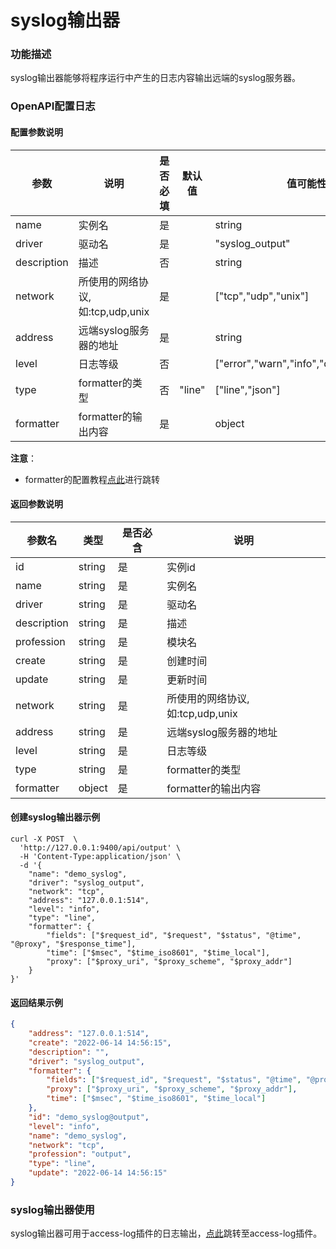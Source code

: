 # syslog输出器

### 功能描述

syslog输出器能够将程序运行中产生的日志内容输出远端的syslog服务器。



### OpenAPI配置日志

#### 配置参数说明

| 参数        | 说明                              | 是否必填 | 默认值 | 值可能性                                |
| ----------- | --------------------------------- | -------- | ------ | --------------------------------------- |
| name        | 实例名                            | 是       |        | string                                  |
| driver      | 驱动名                            | 是       |        | "syslog_output"                         |
| description | 描述                              | 否       |        | string                                  |
| network     | 所使用的网络协议, 如:tcp,udp,unix | 是       |        | ["tcp","udp","unix"]                    |
| address     | 远端syslog服务器的地址            | 是       |        | string                                  |
| level       | 日志等级                          | 否       |        | ["error","warn","info","debug","trace"] |
| type        | formatter的类型                   | 否       | "line" | ["line","json"]                         |
| formatter   | formatter的输出内容               | 是       |        | object                                  |

**注意**：

* formatter的配置教程[点此](/docs/formatter)进行跳转



#### 返回参数说明

| 参数名      | 类型   | 是否必含 | 说明                              |
| ----------- | ------ | -------- | --------------------------------- |
| id          | string | 是       | 实例id                            |
| name        | string | 是       | 实例名                            |
| driver      | string | 是       | 驱动名                            |
| description | string | 是       | 描述                              |
| profession  | string | 是       | 模块名                            |
| create      | string | 是       | 创建时间                          |
| update      | string | 是       | 更新时间                          |
| network     | string | 是       | 所使用的网络协议, 如:tcp,udp,unix |
| address     | string | 是       | 远端syslog服务器的地址            |
| level       | string | 是       | 日志等级                          |
| type        | string | 是       | formatter的类型                   |
| formatter   | object | 是       | formatter的输出内容               |



#### 创建syslog输出器示例

```shell
curl -X POST  \
  'http://127.0.0.1:9400/api/output' \
  -H 'Content-Type:application/json' \
  -d '{
	"name": "demo_syslog",
	"driver": "syslog_output",
	"network": "tcp",
	"address": "127.0.0.1:514",
	"level": "info",
	"type": "line",
	"formatter": {
		"fields": ["$request_id", "$request", "$status", "@time", "@proxy", "$response_time"],
		"time": ["$msec", "$time_iso8601", "$time_local"],
		"proxy": ["$proxy_uri", "$proxy_scheme", "$proxy_addr"]
	}
}'
```



#### 返回结果示例

```json
{
	"address": "127.0.0.1:514",
	"create": "2022-06-14 14:56:15",
	"description": "",
	"driver": "syslog_output",
	"formatter": {
		"fields": ["$request_id", "$request", "$status", "@time", "@proxy", "$response_time"],
		"proxy": ["$proxy_uri", "$proxy_scheme", "$proxy_addr"],
		"time": ["$msec", "$time_iso8601", "$time_local"]
	},
	"id": "demo_syslog@output",
	"level": "info",
	"name": "demo_syslog",
	"network": "tcp",
	"profession": "output",
	"type": "line",
	"update": "2022-06-14 14:56:15"
}
```



### syslog输出器使用

syslog输出器可用于access-log插件的日志输出，[点此](/docs/plugins/access_log.md)跳转至access-log插件。

